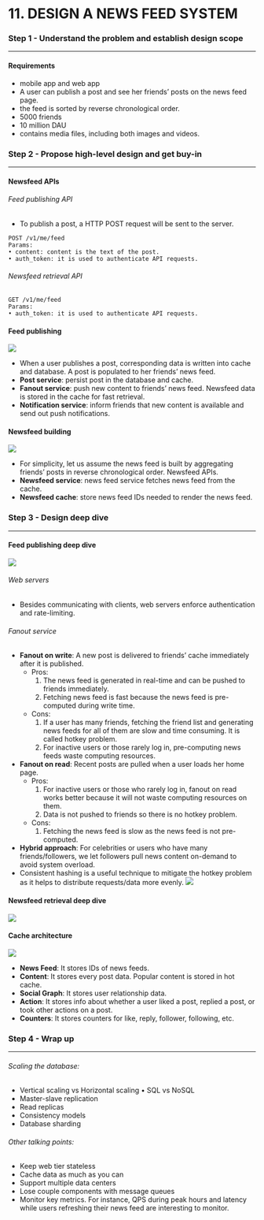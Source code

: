 # 11. DESIGN A NEWS FEED SYSTEM
### Step 1 - Understand the problem and establish design scope
---
#### Requirements
- mobile app and web app
- A user can publish a post and see her friends’ posts on the news feed page.
- the feed is sorted by reverse chronological order.
- 5000 friends
- 10 million DAU
- contains media files, including both images and videos.

### Step 2 - Propose high-level design and get buy-in
---
#### Newsfeed APIs
###### Feed publishing API
- To publish a post, a HTTP POST request will be sent to the server.
```
POST /v1/me/feed
Params:
• content: content is the text of the post.
• auth_token: it is used to authenticate API requests.
```
###### Newsfeed retrieval API
```
GET /v1/me/feed
Params:
• auth_token: it is used to authenticate API requests.
```

#### Feed publishing
![](./yerim/images/figure-11-2.png)
- When a user publishes a post, corresponding data is written into cache and database. A post is populated to her friends’ news feed.
- **Post service**: persist post in the database and cache.
- **Fanout service**: push new content to friends’ news feed. Newsfeed data is stored in the cache for fast retrieval.
- **Notification service**: inform friends that new content is available and send out push notifications.

#### Newsfeed building
![](./yerim/images/figure-11-3.png)
- For simplicity, let us assume the news feed is built by aggregating friends’ posts in reverse chronological order.
Newsfeed APIs.
- **Newsfeed service**: news feed service fetches news feed from the cache.
- **Newsfeed cache**: store news feed IDs needed to render the news feed.

### Step 3 - Design deep dive
---
#### Feed publishing deep dive
![](./yerim/images/figure-11-4.png)
###### Web servers
- Besides communicating with clients, web servers enforce authentication and rate-limiting.

###### Fanout service
- **Fanout on write**: A new post is delivered to friends’ cache immediately after it is published.
    - Pros:
        1. The news feed is generated in real-time and can be pushed to friends immediately.
        2. Fetching news feed is fast because the news feed is pre-computed during write time.
    - Cons:
        1. If a user has many friends, fetching the friend list and generating news feeds for all of them are slow and time consuming. It is called hotkey problem.
        2. For inactive users or those rarely log in, pre-computing news feeds waste computing resources.
- **Fanout on read**: Recent posts are pulled when a user loads her home page.
    - Pros:
        1. For inactive users or those who rarely log in, fanout on read works better because it will not waste computing resources on them.
        2. Data is not pushed to friends so there is no hotkey problem.
    - Cons:
        1. Fetching the news feed is slow as the news feed is not pre-computed.
- **Hybrid approach**: For celebrities or users who have many friends/followers, we let followers pull news content on-demand to avoid system overload.
- Consistent hashing is a useful technique to mitigate the hotkey problem as it helps to distribute requests/data more evenly.
![](./yerim/images/figure-11-5.png)

#### Newsfeed retrieval deep dive
![](./yerim/images/figure-11-7.png)

#### Cache architecture
![](./yerim/images/figure-11-8.png)
- **News Feed**: It stores IDs of news feeds.
- **Content**: It stores every post data. Popular content is stored in hot cache.
- **Social Graph**: It stores user relationship data.
- **Action**: It stores info about whether a user liked a post, replied a post, or took other actions on a post.
- **Counters**: It stores counters for like, reply, follower, following, etc.

### Step 4 - Wrap up
---
###### Scaling the database:
- Vertical scaling vs Horizontal scaling • SQL vs NoSQL
- Master-slave replication
- Read replicas
- Consistency models
- Database sharding

###### Other talking points:
- Keep web tier stateless
- Cache data as much as you can
- Support multiple data centers
- Lose couple components with message queues
- Monitor key metrics. For instance, QPS during peak hours and latency while users refreshing their news feed are interesting to monitor.
